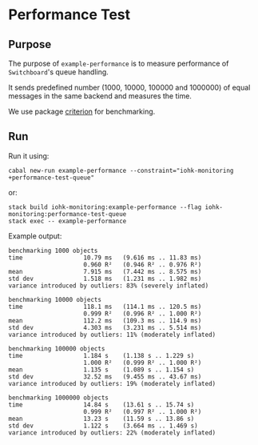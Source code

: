 # Performance Test

## Purpose

The purpose of `example-performance` is to measure performance of `Switchboard`'s queue handling.

It sends predefined number (1000, 10000, 100000 and 1000000) of equal messages in the same backend and measures the time.

We use package [criterion](https://hackage.haskell.org/package/criterion) for benchmarking.

## Run

Run it using:

```
cabal new-run example-performance --constraint="iohk-monitoring +performance-test-queue"

```

or:

```
stack build iohk-monitoring:example-performance --flag iohk-monitoring:performance-test-queue
stack exec -- example-performance
```

Example output:

```
benchmarking 1000 objects
time                 10.79 ms   (9.616 ms .. 11.83 ms)
                     0.960 R²   (0.946 R² .. 0.976 R²)
mean                 7.915 ms   (7.442 ms .. 8.575 ms)
std dev              1.518 ms   (1.231 ms .. 1.982 ms)
variance introduced by outliers: 83% (severely inflated)

benchmarking 10000 objects
time                 118.1 ms   (114.1 ms .. 120.5 ms)
                     0.999 R²   (0.996 R² .. 1.000 R²)
mean                 112.2 ms   (109.3 ms .. 114.9 ms)
std dev              4.303 ms   (3.231 ms .. 5.514 ms)
variance introduced by outliers: 11% (moderately inflated)

benchmarking 100000 objects
time                 1.184 s    (1.138 s .. 1.229 s)
                     1.000 R²   (0.999 R² .. 1.000 R²)
mean                 1.135 s    (1.089 s .. 1.154 s)
std dev              32.52 ms   (9.455 ms .. 43.67 ms)
variance introduced by outliers: 19% (moderately inflated)

benchmarking 1000000 objects
time                 14.84 s    (13.61 s .. 15.74 s)
                     0.999 R²   (0.997 R² .. 1.000 R²)
mean                 13.23 s    (11.59 s .. 13.86 s)
std dev              1.122 s    (3.664 ms .. 1.469 s)
variance introduced by outliers: 22% (moderately inflated)
```
